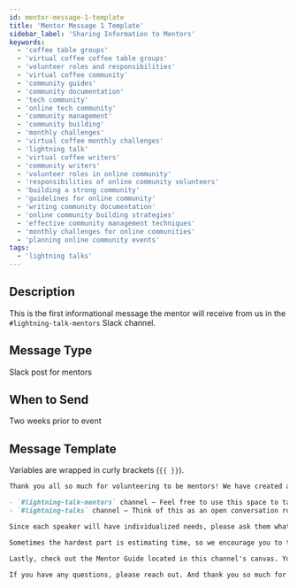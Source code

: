 ```yaml
---
id: mentor-message-1-template
title: 'Mentor Message 1 Template'
sidebar_label: 'Sharing Information to Mentors'
keywords:
  - 'coffee table groups'
  - 'virtual coffee coffee table groups'
  - 'volunteer roles and responsibilities'
  - 'virtual coffee community'
  - 'community guides'
  - 'community documentation'
  - 'tech community'
  - 'online tech community'
  - 'community management'
  - 'community building'
  - 'monthly challenges'
  - 'virtual coffee monthly challenges'
  - 'lightning talk'
  - 'virtual coffee writers'
  - 'community writers'
  - 'volunteer roles in online community'
  - 'responsibilities of online community volunteers'
  - 'building a strong community'
  - 'guidelines for online community'
  - 'writing community documentation'
  - 'online community building strategies'
  - 'effective community management techniques'
  - 'monthly challenges for online communities'
  - 'planning online community events'
tags:
  - 'lightning talks'
---
```


## Description

This is the first informational message the mentor will receive from us in the `#lightning-talk-mentors` Slack channel.

## Message Type

Slack post for mentors

## When to Send

Two weeks prior to event

## Message Template

Variables are wrapped in curly brackets (`{{ }}`).

```md
Thank you all so much for volunteering to be mentors! We have created a couple of channels for clearer and more direct communication:

- `#lightning-talk-mentors` channel – Feel free to use this space to talk openly about mentoring or ask any questions you might have in order to best support the speaker(s) you're paired with
- `#lightning-talks` channel – Think of this as an open conversation room for you to support and cheer each other on, talk about the things you're excited about, ask for a second set of eyes, and to find larger group support

Since each speaker will have individualized needs, please ask them what type of support they are hoping for. Some suggestions are idea and organization brainstorming, slide review – if they have slides – talk rehearsal, and pacing.

Sometimes the hardest part is estimating time, so we encourage you to talk about this.

Lastly, check out the Mentor Guide located in this channel's canvas. You can access it by clicking on the button in the top right corner that looks like a note with a plus sign.

If you have any questions, please reach out. And thank you so much for supporting our speakers and the Virtual Coffee community!
```
